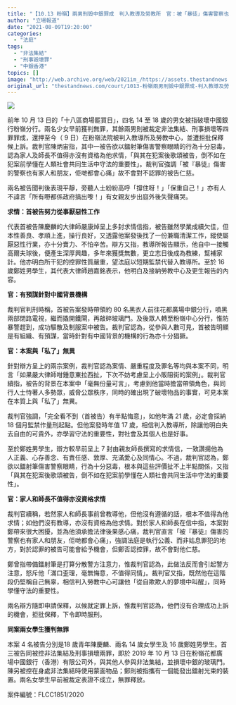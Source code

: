 ```yaml
---
title: "【10.13 粉嶺】兩男刑毁中銀罪成　判入教導及勞教所　官：被「暴徒」傷害警察也有家人朋友"
author: "立場報道"
date: "2021-08-09T19:20:00"
categories:
  - "法庭"
tags:
  - "非法集結"
  - "刑事毀壞罪"
  - "中銀香港"
topics: []
image: "http://web.archive.org/web/2021im_/https://assets.thestandnews.com/media/photos/20210809-15.png"
original_url: "thestandnews.com/court/1013-粉嶺兩男刑毁中銀罪成-判入教導及勞教所-官被暴徒傷害警察也有家人朋友"
---
```

![](http://web.archive.org/web/2021im_/https://assets.thestandnews.com/media/photos/20210809-15.png)

前年 10 月 13 日的「十八區商場罷買日」，四名 14 至 18 歲的男女被指破壞中國銀行粉嶺分行。兩名少女早前獲判無罪，其餘兩男則被裁定非法集結、刑事損壞等四罪罪成，還押至今（ 9 日）在粉嶺法院被判入教導所及勞教中心，並遭拒批保釋候上訴。裁判官陳炳宙指，其中一被告欲以鐳射筆傷害警察眼睛的行為十分惡毒，認為家人及師長不值得亦沒有資格為他求情，「與其在犯案後歌頌被告，倒不如在犯案前學懂在人類社會共同生活中守法的重要性」。裁判官強調「被『暴徒』傷害的警察也有家人和朋友，佢哋都會心痛」故不會對不認罪的被告仁慈。

兩名被告聞判後表現平靜，旁聽人士紛紛高呼「撐住呀！」「保重自己！」亦有人不諱言「所有嘢都係政府搞出嚟！」有女親友步出庭外後失聲痛哭。

**求情：首被告努力從事厭惡性工作**

代表首被告陳慶麟的大律師嚴康焯呈上多封求情信指，被告雖然學業成續欠佳，但本性善良、孝順上進，操行良好，又透露他案發後找了一份兼職清潔工作，縱使屬厭惡性行業，亦十分賣力、不怕辛苦。辯方又指，教導所報告顯示，他自中一接觸高爾夫球後，便產生深厚興趣，多年來獲獎無數，更立志日後成為教練，幫補家計。他亦明白所干犯的控罪性質嚴重，望法庭以短期監禁代替入教導所。至於 16 歲鄭姓男學生，其代表大律師趙嘉銘表示，他明白及接納勞教中心及更生報告的內容。

**官：有預謀針對中國背景機構**

裁判官判刑時稱，首被告案發時帶領約 80 名黑衣人前往花都廣場中銀分行，噴黑兩部閉路電視，繼而撬開鐵閘，再敲碎玻璃門。及後眾人轉至粉嶺中心分行，惟防暴警趕到，成功驅散及制服案中被告。裁判官認為，從參與人數可見，首被告明顯是有組織、有預謀，當時針對有中國背景的機構的行為亦十分猖獗。

**官：本案與「私了」無異**

針對辯方呈上的兩宗案例，裁判官認為案情、嚴重程度及罪名等均與本案不同，明言「如果嚴大律師咁鍾意東拉西扯，下次不妨考慮呈上小販阻街的案例」。裁判官續指，被告的背景在本案中「毫無份量可言」，考慮到他當時擔當帶領角色，與同行人士恃著人多勢眾，威脅公眾秩序，同時的確出現了破壞物品的事實，可見本案在本質上與「私了」無異。

裁判官強調，「完全看不到（首被告）有半點悔意」，如他年滿 21 歲，必定會採納 18 個月監禁作量刑起點。但他案發時年值 17 歲，相信判入教導所，除讓他明白失去自由的可貴外，亦學習守法的重要性，對社會及其個人也是好事。

至於鄭姓男學生，辯方較早前呈上 7 封由親友師長撰寫的求情信，一致讚揚他為人正義、心存善念、有責任感、敦厚、充滿愛心及同情心。不過，裁判官認為，鄭欲以鐳射筆傷害警察眼睛，行為十分惡毒，根本與這些評價扯不上半點關係，又指「與其在犯案後歌頌被告，倒不如在犯案前學懂在人類社會共同生活中守法的重要性」。

**官：家人和師長不值得亦沒資格求情**

裁判官續稱，若然家人和師長事前曾教導他，但他沒有遵循的話，根本不值得為他求情；如他們沒有教導，亦沒有資格為他求情。對於家人和師長在信中指，本案對鄭帶來很大困擾，並為他須承擔法律後果感心痛，裁判官直言「被『暴徒』傷害的警察也有家人和朋友，佢哋都會心痛」，強調法庭是執行公義、而非姑息罪犯的地方，對於認罪的被告可能會給予機會，但鄭否認控罪，故不會對他仁慈。

鄭曾指帶備鐳射筆是打算分散警方注意力，惟裁判官認為，此做法反而會引起警方注意，怒斥他「滿口歪理，毫無悔意，不值得同情」。裁判官又指，既然他在這階段仍堅稱自己無辜，相信判入勞教中心可讓他「從自欺欺人的夢境中叫醒」，同時學懂守法的重要性。

兩名辯方隨即申請保釋，以候就定罪上訴，惟裁判官認為，他們沒有合理成功上訴的機會，拒批保釋，下令即時服刑。

**同案兩女學生獲判無罪**

本案 4 名被告分別是18 歲青年陳慶麟、兩名 14 歲女學生及 16 歲鄭姓男學生。首三被告同被控非法集結及刑事損壞兩罪，即於 2019 年 10 月 13 日在粉嶺花都廣場中國銀行（香港）有限公司外，與其他人參與非法集結，並損壞中銀的玻璃門。陳另被控在身處非法集結時使用蒙面物品；鄭則被指攜有一個能發出鐳射光束的裝置。兩名女學生早前被裁定表證不成立，無罪釋放。

案件編號：FLCC1851/2020